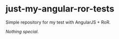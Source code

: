 # just-my-angular-ror-tests
Simple repository for my test with AngularJS + RoR.

*Nothing special.*
